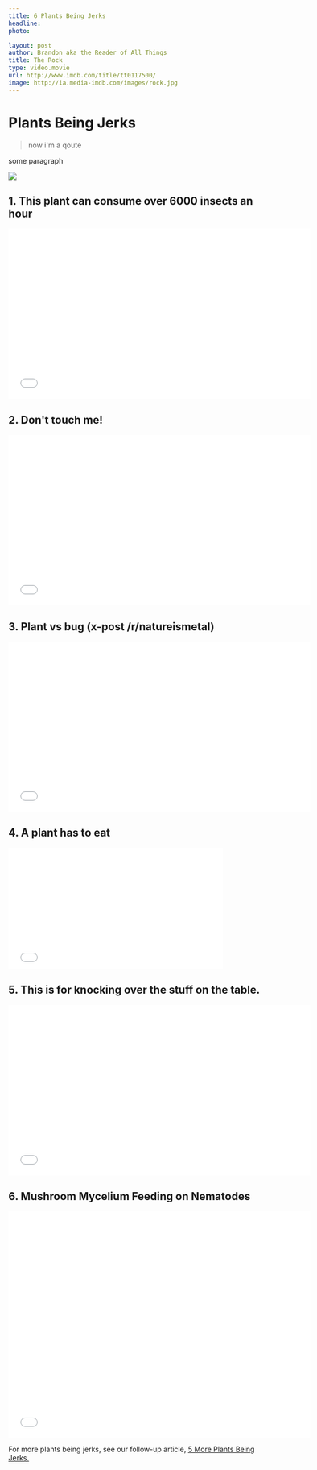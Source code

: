 ```yaml
---
title: 6 Plants Being Jerks
headline:
photo:

layout: post
author: Brandon aka the Reader of All Things
title: The Rock
type: video.movie
url: http://www.imdb.com/title/tt0117500/
image: http://ia.media-imdb.com/images/rock.jpg
---
```


# Plants Being Jerks
> now i'm a qoute

some paragraph

<img src="assets/arcade.jpg">

## 1. This plant can consume over 6000 insects an hour
<iframe class="embedly-embed" src="//cdn.embedly.com/widgets/media.html?src=https%3A%2F%2Fi.imgur.com%2FM8Uclqs.mp4&src_secure=1&url=http%3A%2F%2Fi.imgur.com%2FM8Uclqs.gifv&image=https%3A%2F%2Fi.imgur.com%2FM8Uclqsh.jpg&key=2aa3c4d5f3de4f5b9120b660ad850dc9&type=video%2Fmp4&schema=imgur" width="600" height="338" scrolling="no" frameborder="0" allowfullscreen></iframe>



## 2. Don't touch me!
<iframe class="embedly-embed" src="//cdn.embedly.com/widgets/media.html?src=https%3A%2F%2Fi.imgur.com%2Fm1KXeUw.mp4&src_secure=1&url=http%3A%2F%2Fi.imgur.com%2Fm1KXeUw.gifv&image=https%3A%2F%2Fi.imgur.com%2Fm1KXeUwh.jpg&key=2aa3c4d5f3de4f5b9120b660ad850dc9&type=video%2Fmp4&schema=imgur" width="600" height="338" scrolling="no" frameborder="0" allowfullscreen></iframe>



## 3. Plant vs bug (x-post /r/natureismetal)
<iframe class="embedly-embed" src="//cdn.embedly.com/widgets/media.html?src=https%3A%2F%2Fi.imgur.com%2FQCezo5N.mp4&src_secure=1&url=http%3A%2F%2Fi.imgur.com%2FQCezo5N.gifv&image=https%3A%2F%2Fi.imgur.com%2FQCezo5Nh.jpg&key=2aa3c4d5f3de4f5b9120b660ad850dc9&type=video%2Fmp4&schema=imgur" width="600" height="338" scrolling="no" frameborder="0" allowfullscreen></iframe>



## 4. A plant has to eat
<iframe class="embedly-embed" src="//cdn.embedly.com/widgets/media.html?src=https%3A%2F%2Fi.imgur.com%2FMzD3TGM.mp4&src_secure=1&url=http%3A%2F%2Fi.imgur.com%2FMzD3TGM.gifv&image=https%3A%2F%2Fi.imgur.com%2FMzD3TGMh.jpg&key=2aa3c4d5f3de4f5b9120b660ad850dc9&type=video%2Fmp4&schema=imgur" width="426" height="240" scrolling="no" frameborder="0" allowfullscreen></iframe>



## 5. This is for knocking over the stuff on the table.
<iframe class="embedly-embed" src="//cdn.embedly.com/widgets/media.html?src=https%3A%2F%2Fi.imgur.com%2Fi1CW5V2.mp4&src_secure=1&url=http%3A%2F%2Fi.imgur.com%2Fi1CW5V2.gifv&image=http%3A%2F%2Fi.imgur.com%2Fi1CW5V2h.jpg&key=2aa3c4d5f3de4f5b9120b660ad850dc9&type=video%2Fmp4&schema=imgur" width="600" height="338" scrolling="no" frameborder="0" allowfullscreen></iframe>



## 6. Mushroom Mycelium Feeding on Nematodes
<iframe class="embedly-embed" src="//cdn.embedly.com/widgets/media.html?src=https%3A%2F%2Fwww.youtube.com%2Fembed%2F0n04wCkIpuQ%3Ffeature%3Doembed%26start%3D41%26start%3D41&url=https%3A%2F%2Fwww.youtube.com%2Fwatch%3Fv%3D0n04wCkIpuQ%26feature%3Dyoutu.be%26t%3D41&image=https%3A%2F%2Fi.ytimg.com%2Fvi%2F0n04wCkIpuQ%2Fhqdefault.jpg&key=2aa3c4d5f3de4f5b9120b660ad850dc9&type=text%2Fhtml&schema=youtube" width="600" height="450" scrolling="no" frameborder="0" allowfullscreen></iframe>

For more plants being jerks, see our follow-up article, [5 More Plants Being Jerks.](https://www.lovetruth.life/2017/11/01/plants-being-jerks-pt-2.html)